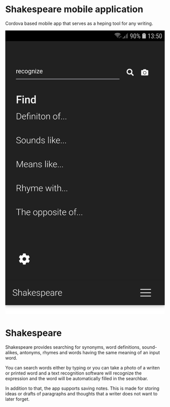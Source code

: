 # Shakespeare mobile application

Cordova based mobile app that serves as a heping tool for any writing.

![Funky](https://github.com/katarina-sipos/shakespeare/blob/master/search.jpg?raw=tr=100x20)

# Shakespeare
Shakespeare provides searching for synonyms, word definitions, sound-alikes, antonyms, rhymes and words having the same meaning of an input word.

You can search words either by typing or you can take a photo of a writen or printed word and a text recognition software will recognize the expression and the word will be automatically filled in the searchbar.

In addition to that, the app supports saving notes. This is made for storing ideas or drafts of paragraphs and thoughts that a writer does not want to later forget.
